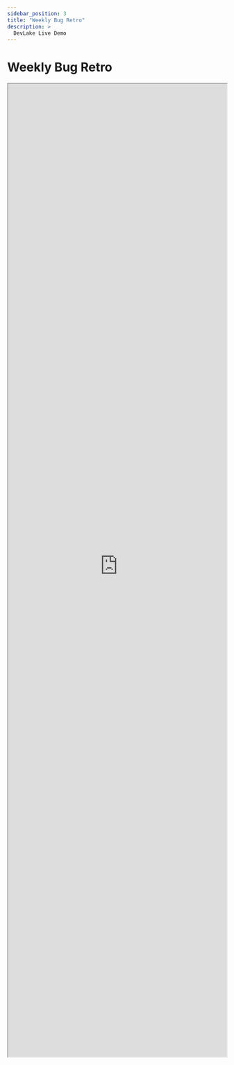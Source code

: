 ```yaml
---
sidebar_position: 3
title: "Weekly Bug Retro"
description: >
  DevLake Live Demo
---
```


# Weekly Bug Retro
<iframe src="https://grafana-lake.demo.devlake.io/d/-5EKA5w7k/weekly-bug-retro?orgId=1&from=1635945873174&to=1651584273174" width="100%" height="2240px"></iframe>
